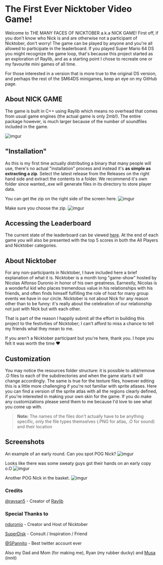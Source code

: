# The First Ever Nicktober Video Game!

Welcome to THE MANY FACES OF NICKTOBER a.k.a NICK GAME! First off, if you don't know who Nick is and are otherwise not a participant of Nicktober, don't worry! The game can be played by anyone and you're all allowed to participate in the leaderboard. If you played Super Mario 64 DS you might recognize the game loop, that's because this project started as an exploration of Raylib, and as a starting point I chose to recreate one or my favourite mini games of all time.

For those interested in a version that is more true to the original DS version, and perhaps the rest of the SM64DS minigames, keep an eye on my GitHub page.

## About NICK GAME

The game is built in C++ using Raylib which means no overhead that comes from usual game engines (the actual game is only 2mb!). The entire package however, is much larger because of the number of soundfiles included in the game. 

![imgur](https://i.imgur.com/eAe0XMc.png?1)

## "Installation"

As this is my first time actually distributing a binary that many people will use, there's no actual "installation" process and instead it's **as simple as extracting a zip**. Select the latest release from the Releases on the right hand side and extract the contents to a folder. We recommend it's own folder since wanted_.exe will generate files in its directory to store player data.

You can get the zip on the right side of the screen here.
![imgur](https://i.imgur.com/YyRmBaS.png)


Make sure you choose the zip.
![imgur](https://i.imgur.com/1kctWNI.png)

## Accessing the Leaderboard

The current state of the leaderboard can be viewed <a href="http://hamel111.myweb.cs.uwindsor.ca/sm64games/wanted/leaderboard.php" target="_blank" >here</a>. At the end of each game you will also be presented with the top 5 scores in both the All Players and Nicktober categories.

## About Nicktober

For any non-participants in Nicktober, I have included here a brief explanation of what it is. Nicktober is a month long "game-show" hosted by Nicolas Alfonso Duronio in honor of his own greatness. Earnestly, Nicolas is a wonderful kid who places tremendous value in his relationships with his friends, and often finds himself fulfilling the role of host for many group events we have in our circle. Nicktober is not about Nick for any reason other than to be funny: it's really about the celebration of our relationship not just with Nick but with each other.

That is part of the reason I happily submit all the effort in building this project to the festivities of Nicktober; I can't afford to miss a chance to tell my friends what they mean to me.

If you aren't a Nicktober participant but you're here, thank you. I hope you felt it was worth the time ♥️

## Customization

You may notice the resources folder structure: it is possible to add/remove .O files to each of the subdirectories and when the game starts it will change accordingly. The same is true for the texture files, however editing this is a little more challenging if you're not familiar with sprite atlases. Here you can find a version of the sprite atlas with all the regions clearly defined, if you're interested in making your own skin for the game. If you do make any customizations please send them to me because I'd love to see what you come up with.

> **Note:** The names of the files don't actually have to be anything specific, only the file types themselves (.PNG for atlas, .O for sound) and their location

## Screenshots
An example of an early round. Can you spot POG Nick?
![imgur](https://i.imgur.com/Y5Ibnpr.png?1)

Looks like there was some sweaty guys got their hands on an early copy o.O
![imgur](https://i.imgur.com/chwFVT0.png?1)

Another POG Nick in the basket.
![imgur](https://i.imgur.com/9Or7LdA.png?1)

### Credits
[@raysan5](https://raysan5.itch.io/) - Creator of [Raylib](https://www.raylib.com/)

### Special Thanks to
[nduronio](http://www.twitch.tv/nduronio) - Creator and Host of Nicktober

[SuperDisk](https://github.com/superdisk) - Consult / Inspiration / Friend

[@SPannito](http://hamel111.myweb.cs.uwindsor.ca/sm64games/wanted/fuckyousimon.php) - Best twitter account ever

Also my Dad and Mom (for making me), Ryan (my rubber ducky) and [Musa](https://www.youtube.com/watch?v=DW3B_tXlj7Q) (innit)
